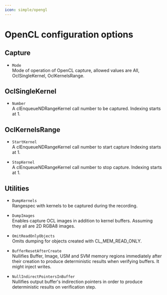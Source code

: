 ```yaml
---
icon: simple/opengl
---
```


# OpenCL configuration options

## Capture

- `Mode`  
  Mode of operation of OpenCL capture, allowed values are All, OclSingleKernel, OclKernelsRange.

## OclSingleKernel

- `Number`  
  A clEnqueueNDRangeKernel call number to be captured. Indexing starts at 1.

## OclKernelsRange

- `StartKernel`  
  A clEnqueueNDRangeKernel call number to start capture Indexing starts at 1.

- `StopKernel`  
  A clEnqueueNDRangeKernel call number to stop capture. Indexing starts at 1.

## Utilities

- `DumpKernels`  
  Rangespec with kernels to be captured during the recording.

- `DumpImages`  
  Enables capture OCL images in addition to kernel buffers. Assuming they all are 2D RGBA8 images.

- `OmitReadOnlyObjects`  
  Omits dumping for objects created with CL_MEM_READ_ONLY.

- `BufferResetAfterCreate`  
  Nullifies Buffer, Image, USM and SVM memory regions immediately after their creation to produce deterministic results when verifying buffers. It might inject writes.

- `NullIndirectPointersInBuffer`  
  Nullifies output buffer's indirection pointers in order to produce deterministic results on verification step.

